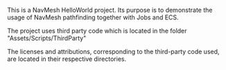 This is a NavMesh HelloWorld project. Its purpose is to demonstrate the usage of NavMesh pathfinding together with Jobs and ECS.

The project uses third party code which is located in the folder "Assets/Scripts/ThirdParty"

The licenses and attributions, corresponding to the third-party code used, are located in their respective directories.